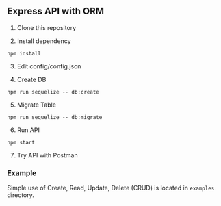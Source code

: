 ## Express API with ORM

1. Clone this repository

2. Install dependency
```
npm install
```

3. Edit config/config.json

4. Create DB
```
npm run sequelize -- db:create
```

5. Migrate Table
```
npm run sequelize -- db:migrate
```

6. Run API
```
npm start
```

7. Try API with Postman

### Example

Simple use of Create, Read, Update, Delete (CRUD) is located in `examples` directory.